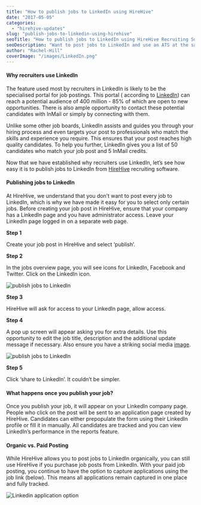 ```yaml
---
title: "How to publish jobs to LinkedIn using HireHive"
date: "2017-05-05"
categories:
  - "hirehive-updates"
slug: "publish-jobs-to-linkedin-using-hirehive"
seoTitle: "How to publish jobs to LinkedIn using HireHive Recruiting Software"
seoDescription: "Want to post jobs to LinkedIn and use an ATS at the same time? Read this article to find out how you publish jobs to LinkedIn using HireHive software."
author: "Rachel-Hill"
coverImage: "/images/LinkedIn.png"
---
```


#### **Why recruiters use LinkedIn**

The feature used most by recruiters in LinkedIn is likely to be the specialised portal for job postings. This portal ( according to [LinkedIn](https://www.linkedin.com/hp/?trk=nav_logo)) can reach a potential audience of 400 million - 85% of which are open to new opportunities. There is also ample opportunity to contact these potential candidates with InMail or simply by connecting with them.

Unlike some other job boards, LinkedIn assists and guides you through your hiring process and even targets your post to professionals who match the skills and experience you require. This ensures that your post reaches high quality candidates. To help you further, LinkedIn gives you a list of 50 candidates who match your job post and 5 InMail credits.

Now that we have established why recruiters use LinkedIn, let’s see how easy it is to publish jobs to LinkedIn from [HireHive](http://hirehive.io) recruiting software.

#### **Publishing jobs to LinkedIn**

At HireHive, we understand that you don’t want to post every job to LinkedIn, which is why we have made it easy for you to select only certain jobs. Before creating your job post in HireHive, ensure that your company has a LinkedIn page and you have administrator access. Leave your LinkedIn page logged in on a separate web page.

**Step 1**

Create your job post in HireHive and select ‘publish’.

**Step 2**

In the jobs overview page, you will see icons for LinkedIn, Facebook and Twitter. Click on the LinkedIn icon.

![publish jobs to LinkedIn](/images/LinkedIn-sharing.png)

**Step 3**

HireHive will ask for access to your LinkedIn page, allow access.

**Step 4**

A pop up screen will appear asking you for extra details. Use this opportunity to edit the job title, description and the additional update message if necessary. Also ensure you have a striking social media [image](http://hirehive.io/blog//images/-social-recruiting-strategy/).

![publish jobs to LinkedIn](/images/linkedIn-window.png)

**Step 5**

Click ‘share to LinkedIn’. It couldn’t be simpler.

#### **What happens once you publish your job?**

Once you publish your job, it will appear on your LinkedIn company page. People who click on the post will be sent to an application page created by HireHive. Candidates can either prepopulate the form using their LinkedIn profile or fill it in manually. All candidates are tracked and you can view LinkedIn’s performance in the reports feature.

#### **Organic vs. Paid Posting**

While HireHive allows you to post jobs to LinkedIn organically, you can still use HireHive if you purchase job posts from LinkedIn. With your paid job posting, you continue to have the option to capture applications using the job link (below). This means all applications remain captured in one place and fully tracked.

![Linkedin application option](/images/Linkedin-application-option.jpg)
